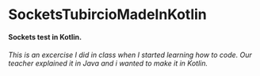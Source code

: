 # SocketsTubircioMadeInKotlin

#### Sockets test in Kotlin.

###### This is an excercise I did in class when I started learning how to code. Our teacher explained it in Java and i wanted to make it in Kotlin.


